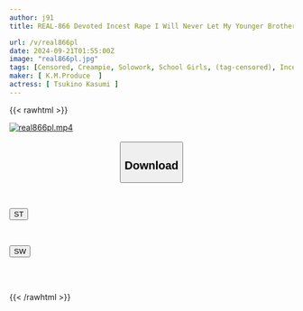 ```yaml
---
author: j91
title: REAL-866 Devoted Incest Rape I Will Never Let My Younger Brother Become A Sex Offender... I Let My Younger Brother Rape Me, A Self-sacrifice That Is A Secret From My Parents Kasumi Tsukino

url: /v/real866pl
date: 2024-09-21T01:55:00Z
image: "real866pl.jpg"
tags: [Censored, Creampie, Solowork, School Girls, (tag-censored), Incest, Sister, Drama	]
maker: [ K.M.Produce  ]
actress: [ Tsukino Kasumi ]
---
```



{{< rawhtml >}}

<div class="video" data-videoid="DXBz2ljbPWukOPo">
    <a href="javascript:;">
        <img src="/v/real866pl/real866pl.jpg" width="WIDTH" height="HEIGHT" alt="real866pl.mp4" loading="lazy">
    </a>
</div>

<script type="text/javascript" src="https://j91.asia/asset/on-demand-st.js"></script>

<br>
  <link rel="stylesheet" href="https://j91.asia/asset/bs5.css">
  
  <center>
  <button class="btn btn-primary" type="button" data-bs-toggle="collapse" data-bs-target=".multi-collapse" aria-expanded="false" aria-controls="multiCollapseExample1 multiCollapseExample2"><h2>Download</h2></button></center>
</p>
<div class="row">
  <div class="col">
    <div class="collapse multi-collapse" id="multiCollapseExample1">
      <div class="card card-body">
	      	      <br>
<div class="buttons">  
<p><a href="/v/real866pl/st.html" target="_blank"><button class="btn-hover color-3"><i class="fa fa-download"></i> ST</button></a></p></div>
    </div>
  </div>
</div>
  <div class="col">
    <div class="collapse multi-collapse" id="multiCollapseExample2">
      <div class="card card-body">
	      <br>
<div class="buttons">
<p><a href="/v/real866pl/sw.html" target="_blank"><button class="btn-hover color-2"><i class="fa fa-download"></i> SW</button></a></p></div>
<br><br>
      </div>
    </div>
  </div>
</div>

{{< /rawhtml >}}